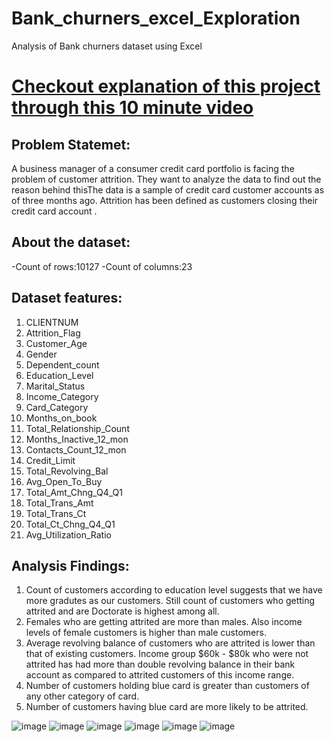 # Bank_churners_excel_Exploration
Analysis of Bank churners dataset using Excel
# [Checkout explanation of this project through this 10 minute video](https://www.linkedin.com/posts/activity-6895261961647403008-Qo_M)
## Problem Statemet:
A business manager of a consumer credit card portfolio is facing the problem of customer attrition. They want to analyze the data to find out the reason behind thisThe data is a sample of credit card customer accounts as of three months ago. Attrition has been defined as customers closing their credit card account .
## About the dataset:
-Count of rows:10127
-Count of columns:23
## Dataset features:
1. CLIENTNUM	
2. Attrition_Flag	
3. Customer_Age	
4. Gender	
5. Dependent_count	
6. Education_Level	
7. Marital_Status	
8. Income_Category	
9. Card_Category	
10. Months_on_book	
11. Total_Relationship_Count	
12. Months_Inactive_12_mon	
13. Contacts_Count_12_mon	
14. Credit_Limit	
15. Total_Revolving_Bal	
16. Avg_Open_To_Buy	
17. Total_Amt_Chng_Q4_Q1	
18. Total_Trans_Amt	
19. Total_Trans_Ct	
20. Total_Ct_Chng_Q4_Q1	
21. Avg_Utilization_Ratio	

## Analysis Findings:
1. Count of customers according to education level  suggests that we have more gradutes as our customers. Still count of customers who getting attrited and are Doctorate is highest among all.
2. Females who are getting attrited are more than males. Also income levels of female customers is higher than male customers.
3. Average revolving balance of customers who are attrited is lower than that of existing customers. Income group $60k - $80k who were not attrited has had more than double revolving balance in their bank account as compared to attrited customers of this income range.
4. Number of customers holding blue card  is greater than customers of any other category of card. 
5. Number of customers having blue card are more likely to be attrited.

![image](https://user-images.githubusercontent.com/92416952/152563036-e3759ba5-d2a2-4deb-a878-6dd91bb7838c.png)
![image](https://user-images.githubusercontent.com/92416952/152563094-e43c0405-480d-49d0-92bc-a1410999b532.png)
![image](https://user-images.githubusercontent.com/92416952/152563195-c55d44b8-ece0-4cc7-9fd0-de3a83c77b83.png)
![image](https://user-images.githubusercontent.com/92416952/152563221-5ef44061-2c5c-4d2e-a55b-1435b1bbd3bb.png)
![image](https://user-images.githubusercontent.com/92416952/152563251-9568953b-d2e5-47ac-805f-9de12d17b9f2.png)
![image](https://user-images.githubusercontent.com/92416952/152563291-c79daf96-4116-4c6b-94f5-e3a1a3cbccc1.png)


